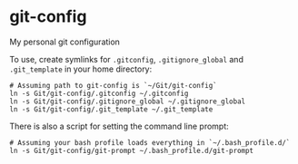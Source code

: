 # git-config
My personal git configuration

To use, create symlinks for `.gitconfig`, `.gitignore_global` and `.git_template` in your home directory:

    # Assuming path to git-config is `~/Git/git-config`
    ln -s Git/git-config/.gitconfig ~/.gitconfig
    ln -s Git/git-config/.gitignore_global ~/.gitignore_global
    ln -s Git/git-config/.git_template ~/.git_template

There is also a script for setting the command line prompt:

    # Assuming your bash profile loads everything in `~/.bash_profile.d/`
    ln -s Git/git-config/git-prompt ~/.bash_profile.d/git-prompt
